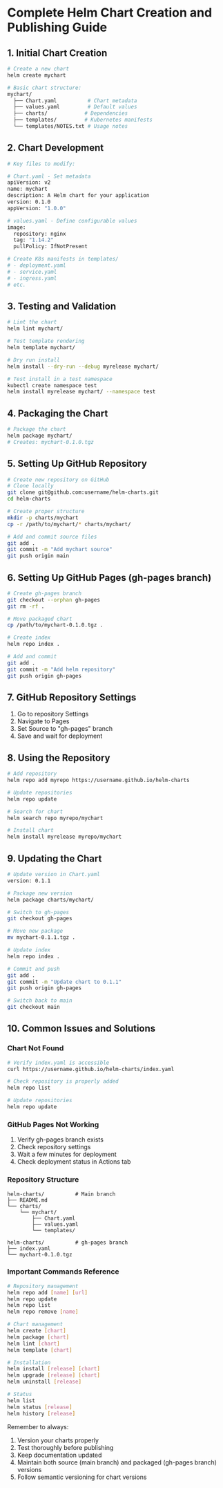 # Complete Helm Chart Creation and Publishing Guide

## 1. Initial Chart Creation
```bash
# Create a new chart
helm create mychart

# Basic chart structure:
mychart/
  ├── Chart.yaml          # Chart metadata
  ├── values.yaml         # Default values
  ├── charts/            # Dependencies
  ├── templates/         # Kubernetes manifests
  └── templates/NOTES.txt # Usage notes
```

## 2. Chart Development
```bash
# Key files to modify:

# Chart.yaml - Set metadata
apiVersion: v2
name: mychart
description: A Helm chart for your application
version: 0.1.0
appVersion: "1.0.0"

# values.yaml - Define configurable values
image:
  repository: nginx
  tag: "1.14.2"
  pullPolicy: IfNotPresent

# Create K8s manifests in templates/
# - deployment.yaml
# - service.yaml
# - ingress.yaml
# etc.
```

## 3. Testing and Validation
```bash
# Lint the chart
helm lint mychart/

# Test template rendering
helm template mychart/

# Dry run install
helm install --dry-run --debug myrelease mychart/

# Test install in a test namespace
kubectl create namespace test
helm install myrelease mychart/ --namespace test
```

## 4. Packaging the Chart
```bash
# Package the chart
helm package mychart/
# Creates: mychart-0.1.0.tgz
```

## 5. Setting Up GitHub Repository
```bash
# Create new repository on GitHub
# Clone locally
git clone git@github.com:username/helm-charts.git
cd helm-charts

# Create proper structure
mkdir -p charts/mychart
cp -r /path/to/mychart/* charts/mychart/

# Add and commit source files
git add .
git commit -m "Add mychart source"
git push origin main
```

## 6. Setting Up GitHub Pages (gh-pages branch)
```bash
# Create gh-pages branch
git checkout --orphan gh-pages
git rm -rf .

# Move packaged chart
cp /path/to/mychart-0.1.0.tgz .

# Create index
helm repo index .

# Add and commit
git add .
git commit -m "Add helm repository"
git push origin gh-pages
```

## 7. GitHub Repository Settings
1. Go to repository Settings
2. Navigate to Pages
3. Set Source to "gh-pages" branch
4. Save and wait for deployment

## 8. Using the Repository
```bash
# Add repository
helm repo add myrepo https://username.github.io/helm-charts

# Update repositories
helm repo update

# Search for chart
helm search repo myrepo/mychart

# Install chart
helm install myrelease myrepo/mychart
```

## 9. Updating the Chart
```bash
# Update version in Chart.yaml
version: 0.1.1

# Package new version
helm package charts/mychart/

# Switch to gh-pages
git checkout gh-pages

# Move new package
mv mychart-0.1.1.tgz .

# Update index
helm repo index .

# Commit and push
git add .
git commit -m "Update chart to 0.1.1"
git push origin gh-pages

# Switch back to main
git checkout main
```

## 10. Common Issues and Solutions

### Chart Not Found
```bash
# Verify index.yaml is accessible
curl https://username.github.io/helm-charts/index.yaml

# Check repository is properly added
helm repo list

# Update repositories
helm repo update
```

### GitHub Pages Not Working
1. Verify gh-pages branch exists
2. Check repository settings
3. Wait a few minutes for deployment
4. Check deployment status in Actions tab

### Repository Structure
```
helm-charts/          # Main branch
├── README.md
└── charts/
    └── mychart/
        ├── Chart.yaml
        ├── values.yaml
        └── templates/

helm-charts/          # gh-pages branch
├── index.yaml
└── mychart-0.1.0.tgz
```

### Important Commands Reference
```bash
# Repository management
helm repo add [name] [url]
helm repo update
helm repo list
helm repo remove [name]

# Chart management
helm create [chart]
helm package [chart]
helm lint [chart]
helm template [chart]

# Installation
helm install [release] [chart]
helm upgrade [release] [chart]
helm uninstall [release]

# Status
helm list
helm status [release]
helm history [release]
```

Remember to always:
1. Version your charts properly
2. Test thoroughly before publishing
3. Keep documentation updated
4. Maintain both source (main branch) and packaged (gh-pages branch) versions
5. Follow semantic versioning for chart versions
